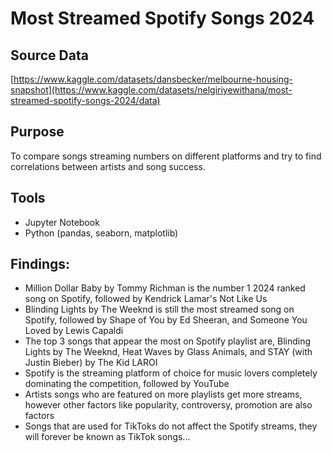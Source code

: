 # Most Streamed Spotify Songs 2024
## Source Data
[https://www.kaggle.com/datasets/dansbecker/melbourne-housing-snapshot](https://www.kaggle.com/datasets/nelgiriyewithana/most-streamed-spotify-songs-2024/data)

## Purpose
To compare songs streaming numbers on different platforms and try to find correlations between artists and song success.

## Tools
- Jupyter Notebook
- Python (pandas, seaborn, matplotlib)

## Findings:
- Million Dollar Baby by Tommy Richman is the number 1 2024 ranked song on Spotify, followed by Kendrick Lamar's Not Like Us
- Blinding Lights by The Weeknd is still the most streamed song on Spotify, followed by Shape of You by Ed Sheeran, and Someone You Loved by Lewis Capaldi
- The top 3 songs that appear the most on Spotify playlist are, Blinding Lights by The Weeknd, Heat Waves by Glass Animals, and STAY (with Justin Bieber) by The Kid LAROI
- Spotify is the streaming platform of choice for music lovers completely dominating the competition, followed by YouTube
- Artists songs who are featured on more playlists get more streams, however other factors like popularity, controversy, promotion are also factors
- Songs that are used for TikToks do not affect the Spotify streams, they will forever be known as TikTok songs...
